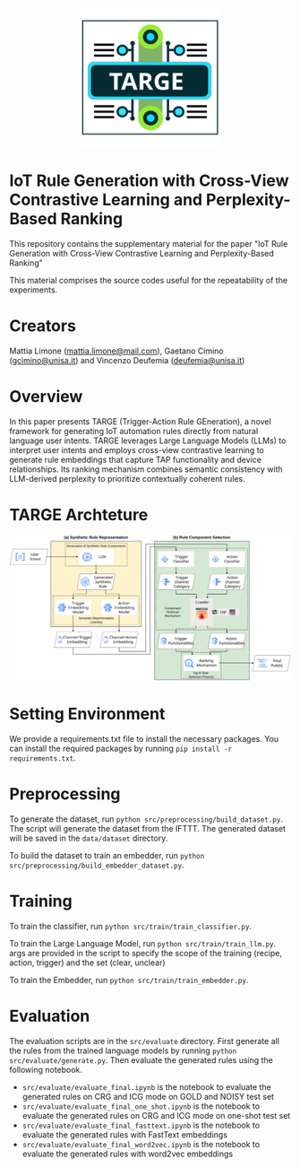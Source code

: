 <div align="center">
    <img src="./docs/rule_example.svg" alt="TARGE LOGO" width="250" height="250" style="margin: 0 auto">
</div>

# IoT Rule Generation with Cross-View Contrastive Learning and Perplexity-Based Ranking

This repository contains the supplementary material for the paper "IoT Rule Generation with Cross-View Contrastive Learning and Perplexity-Based Ranking"

This material comprises the source codes useful for the repeatability of the experiments.
# Creators
Mattia Limone (mattia.limone@mail.com), Gaetano Cimino (gcimino@unisa.it) and Vincenzo Deufemia (deufemia@unisa.it)

# Overview
In this paper presents TARGE (Trigger-Action Rule GEneration), a novel framework for generating IoT automation rules 
directly from natural language user intents. TARGE leverages Large Language Models (LLMs) to interpret user intents and employs cross-view contrastive learning to generate rule embeddings that capture TAP functionality and device relationships. Its ranking mechanism combines semantic consistency with LLM-derived perplexity to prioritize contextually coherent rules.

# TARGE Archteture
<div align="center">
    <img src="./docs/schema_gen_1.svg" alt="TARGE Architecutre"   style="margin: 0 auto">
</div>

# Setting Environment
We provide  a requirements.txt file to install the necessary packages. You can install the required packages by running `pip install -r requirements.txt`.

# Preprocessing
To generate the dataset, run `python src/preprocessing/build_dataset.py`.
The script will generate the dataset from the IFTTT.
The generated dataset will be saved in the `data/dataset` directory.

To build the dataset to train an embedder, run `python src/preprocessing/build_embedder_dataset.py`.

# Training
To train the classifier, run `python src/train/train_classifier.py`.

To train the Large Language Model, run `python src/train/train_llm.py`. args are provided in the script to specify the scope of the training (recipe, action, trigger) and the set (clear, unclear)

To train the Embedder, run `python src/train/train_embedder.py`.

# Evaluation
The evaluation scripts are in the `src/evaluate` directory. 
First generate all the rules from the trained language models by running `python src/evaluate/generate.py`. 
Then evaluate the generated rules using the following notebook.

- `src/evaluate/evaluate_final.ipynb` is the notebook to evaluate the generated rules on CRG and ICG mode on GOLD and NOISY test set
- `src/evaluate/evaluate_final_one_shot.ipynb` is the notebook to evaluate the generated rules on CRG and ICG mode  on one-shot test set
- `src/evaluate/evaluate_final_fasttext.ipynb` is the notebook to evaluate the generated rules with FastText embeddings
- `src/evaluate/evaluate_final_word2vec.ipynb` is the notebook to evaluate the generated rules with word2vec embeddings

